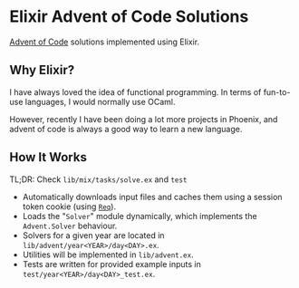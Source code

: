 # Elixir Advent of Code Solutions

[Advent of Code](https://adventofcode.com) solutions implemented using Elixir.


## Why Elixir?

I have always loved the idea of functional programming. In terms of fun-to-use languages,
I would normally use OCaml.

However, recently I have been doing a lot more projects in Phoenix, and advent of code is
always a good way to learn a new language.


## How It Works

TL;DR: Check `lib/mix/tasks/solve.ex` and `test`

- Automatically downloads input files and caches them using a session token cookie (using [`Req`](https://github.com/wojtekmach/req)).
- Loads the "`Solver`" module dynamically, which implements the `Advent.Solver` behaviour.
- Solvers for a given year are located in `lib/advent/year<YEAR>/day<DAY>.ex`.
- Utilities will be implemented in `lib/advent.ex`.
- Tests are written for provided example inputs in `test/year<YEAR>/day<DAY>_test.ex`.


